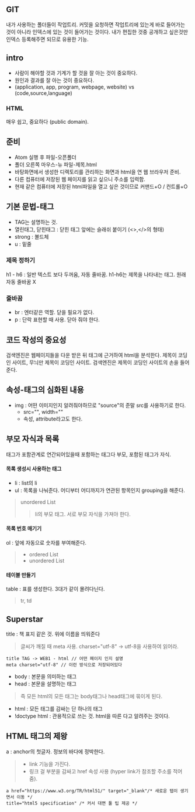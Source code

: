 ## GIT

내가 사용하는 폴더들이 작업트리. 커밋을 요청하면 작업트리에 있는게 바로 들어가는 것이 아니라 인덱스에 있는 것이 들어가는 것이다. 내가 편집한 것중 공개하고 싶은것만 인덱스 등록해주면 되므로 유용한 기능.



## intro

+ 사람이 해야할 것과 기계가 할 것을 잘 아는 것이 중요하다.
+ 원인과 결과를 잘 아는 것이 중요하다.
+ (application, app, program, webpage, website) vs (code,source,language)

### HTML

매우 쉽고, 중요하다 (public domain).



## 준비

+ Atom 실행 후 파일-오픈폴더
+ 폴더 오른쪽 마우스-뉴 파일-제목.html
+ 바탕화면에서 생성한 디렉토리를 관리하는 화면과 html을 연 웹 브라우저 준비.
+ 다른 컴퓨터에 저장된 웹 페이지를 읽고 싶으니 주소를 입력함.
+ 현재 같은 컴퓨터에 저장된 html파일을 열고 싶은 것이므로 커맨드+O / 컨트롤+O



## 기본 문법-태그

+ TAG는 설명하는 것.
+ 열린태그, 닫힌태그 : 닫힌 태그 앞에는 슬래쉬 붙이기 (<>,</>의 형태)
+ strong : 볼드체
+ u : 밑줄 



### 제목 정하기

h1 - h6 : 일반 텍스트 보다 두꺼움, 자동 줄바꿈. h1-h6는 제목을 나타내는 태그. 원래 자동 줄바꿈 X



### 줄바꿈

+ br : 엔터같은 역할. 닫을 필요가 없다.
+ p : 단락 표현할 때 사용. 닫아 줘야 한다.



## 코드 작성의 중요성

검색엔진은 웹페이지들을 다운 받은 뒤 태그에 근거하여 html을 분석한다.
제목이 코딩인 사이트, 무늬만 제목이 코딩인 사이트. 검색엔진은 제목이 코딩인 사이트의 손을 들어준다.



## 속성-태그의 심화된 내용

+ img : 어떤 이미지인지 알려줘야하므로 "source"의 준말 src를 사용하기로 한다.
	+ src="", width=""
	+ 속성, attribute라고도 한다. 
	
	

## 부모 자식과 목록

태그가 포함관계로 연간되어있을때 포함하는 태그다 부모, 포함된 태그가 자식.

#### 목록 생성시 사용하는 태그

+ li : list의 li
+ ul : 목록을 나눠준다. 어디부터 어디까지가 연관된 항목인지 grouping을 해준다.

> unordered List
>
> > li의 부모 태그. 서로 부모 자식을 가져야 한다.

#### 목록 번호 매기기

ol : 앞에 자동으로 숫자를 부여해준다.
> + ordered List
> + unordered List

#### 테이블 만들기

table : 표를 생성한다. 3대가 같이 몰려다닌다.

> tr, td 



## Superstar

title : 책 표지 같은 것. 위에 이름을 띄워준다
> 글씨가 깨질 때 meta 사용. charset="utf-8" -> utf-8을 사용하여 읽어라.

```
title TAG -> WEB1 - html // 어떤 페이지 인지 설명
meta charset="utf-8" // 이런 방식으로 저장되어있다
```

+ body : 본문을 의미하는 태그
+ head : 본문을 설명하는 태그

> 즉 모든 html의 모든 태그는 body태그나 head태그에 묶이게 된다.

+ html : 모든 태그를 감싸는 단 하나의 태그<br>
+ !doctype html : 관용적으로 쓰는 것. html을 따른 다고 알려주는 것이다.



## HTML 태그의 제왕

a : anchor의 첫글자. 정보의 바다에 정박한다.
> + link 기능을 가진다.
> + 링크 걸 부분을 감싸고 href 속성 사용 (hyper link가 참조할 주소를 적어줌).

```
a href="https://www.w3.org/TR/html51/" target="_blank"/* 새로운 탭이 생기면서 이동 */ 
title="html5 specification" /* 커서 대면 툴 팁 제공 */
```
